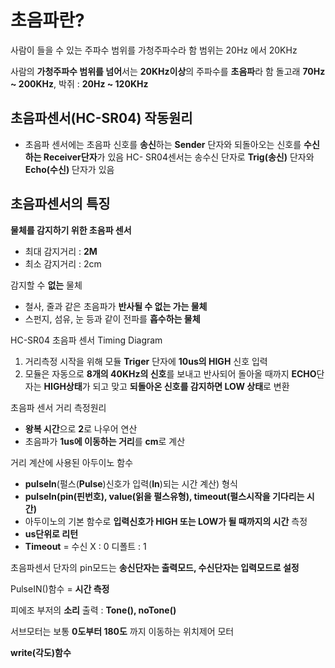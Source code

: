 # 초음파란?
사람이 들을 수 있는 주파수 범위를 가청주파수라 함
범위는 20Hz 에서 20KHz

사람의 **가청주파수 범위를 넘어**서는 **20KHz이상**의 주파수를 **초음파**라 함
돌고래 **70Hz ~ 200KHz**, 박쥐 : **20Hz ~ 120KHz**

## 초음파센서(HC-SR04) 작동원리
- 초음파 센서에는 초음파 신호를 **송신**하는 **Sender** 단자와 되돌아오는 신호를 **수신하는 Receiver단자**가 있음
HC- SR04센서는 송수신 단자로 **Trig(송신)** 단자와 **Echo(수신)** 단자가 있음

## 초음파센서의 특징
**물체를 감지하기 위한 초음파 센서**
- 최대 감지거리 : **2M**
- 최소 감지거리 : 2cm

감지할 수 **없는** 물체
- 철사, 줄과 같은 초음파가 **반사될 수 없는 가는 물체**
- 스펀지, 섬유, 눈 등과 같이 전파를 **흡수하는 물체**

HC-SR04 초음파 센서 Timing Diagram
1. 거리측정 시작을 위해 모듈 **Triger** 단자에 **10us의 HIGH** 신호 입력
2. 모듈은 자동으로 **8개의 40KHz의 신호**를 보내고 반사되어 돌아올 때까지 **ECHO**단자는 **HIGH상태**가 되고 맞고 **되돌아온 신호를 감지하면 LOW 상태**로 변환

초음파 센서 거리 측정원리
- **왕복 시간**으로 **2**로 나우어 연산
- 초음파가 **1us에 이동하는 거리**를 **cm**로 계산

거리 계산에 사용된 아두이노 함수
- **pulseln**(펄스(**Pulse**)신호가 입력(**In**)되는 시간 계산)
형식
- **pulseIn(pin(핀번호), value(읽을 펄스유형), timeout(펄스시작을 기다리는 시간)**
- 아두이노의 기본 함수로 **입력신호가 HIGH 또는 LOW가 될 때까지의 시간** 측정
- **us단위로 리턴**
- **Timeout** = 수신 X : 0 디폴트 : 1

초음파센서 단자의 pin모드는 **송신단자는 출력모드, 수신단자는 입력모드로 설정**

PulseIN()함수 = **시간 측정**

피에조 부저의 **소리** 출력 : **Tone(), noTone()**

서브모터는 보통 **0도부터 180도** 까지 이동하는 위치제어 모터

**write(각도)함수**